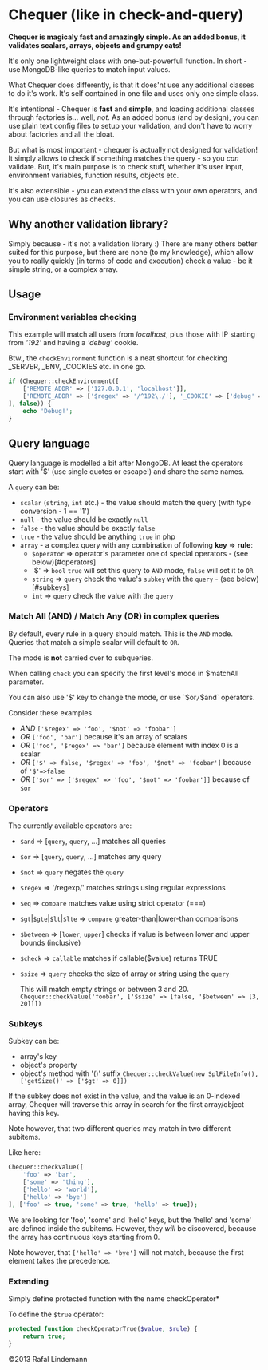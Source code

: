 Chequer (like in check-and-query)
=================================

__Chequer is magicaly fast and amazingly simple. As an added bonus, it validates scalars, arrays, objects and grumpy cats!__

It's only one lightweight class with one-but-powerfull function.
In short - use MongoDB-like queries to match input values. 

What Chequer does differently, is that it does'nt use any additional classes to do it's work. It's
self contained in one file and uses only one simple class.

It's intentional - Chequer is **fast** and **simple**, and loading additional classes through factories is... well, *not*.
As an added bonus (and by design), you can use plain text config files to setup your validation, and don't have to worry
about factories and all the bloat.

But what is most important - chequer is actually not designed for validation! It simply allows to check
if something matches the query - so you *can* validate. But, it's main purpose is to check stuff,
whether it's user input, environment variables, function results, objects etc.

It's also extensible - you can extend the class with your own operators, and you can use
closures as checks.

Why another validation library?
-----------------------------

Simply because - it's not a validation library :) There are many others better suited for this purpose, 
but there are none (to my knowledge), which allow you to really quickly (in terms of code and execution) 
check a value - be it simple string, or a complex array.

Usage
-----

### Environment variables checking

This example will match all users from *localhost*, plus those with IP starting from *'192'* and having a *'debug'* cookie.

Btw., the `checkEnvironment` function is a neat shortcut for checking _SERVER, _ENV, _COOKIES etc. in one go.
```php
if (Chequer::checkEnvironment([
    ['REMOTE_ADDR' => ['127.0.0.1', 'localhost']],
    ['REMOTE_ADDR' => ['$regex' => '/^192\./'], '_COOKIE' => ['debug' => true]]
], false)) {
    echo 'Debug!';
}
```



Query language
--------------
Query language is modelled a bit after MongoDB. 
At least the operators start with '$' (use single quotes or escape!) and share the same names.

A `query` can be:
* `scalar` (`string`, `int` etc.) - the value should match the query (with type conversion - 1 == '1')
* `null` - the value should be exactly `null`
* `false` - the value should be exactly `false`
* `true` - the value should be anything `true` in php
* `array` - a complex query with any combination of following **key** => **rule**:
    * `$operator` => operator's parameter 
      one of special operators - (see below)[#operators]
    * '$' => `bool` 
      `true` will set this query to `AND` mode, `false` will set it to `OR`
    * `string` => `query` 
      check the value's `subkey` with the `query` - (see below)[#subkeys]
    * `int` => `query` 
      check the value with the `query`

### Match All (AND) / Match Any (OR) in complex queries

By default, every rule in a query should match. This is the `AND` mode. Queries that match a simple
scalar will default to `OR`.

The mode is **not** carried over to subqueries.

When calling `check` you can specify the first level's mode in $matchAll parameter.

You can also use '$' key to change the mode, or use `$or`/`$and` operators.

Consider these examples
* *AND* `['$regex' => 'foo', '$not' => 'foobar']`
* *OR* `['foo', 'bar']` because it's an array of scalars
* *OR* `['foo', '$regex' => 'bar']` because element with index 0 is a scalar
* *OR* `['$' => false, '$regex' => 'foo', '$not' => 'foobar']` because of `'$'=>false`
* *OR* `['$or' => ['$regex' => 'foo', '$not' => 'foobar']]` because of `$or`

### Operators

The currently available operators are:
* `$and` => [`query`, `query`, ...] 
  matches all queries
* `$or` => [`query`, `query`, ...] 
  matches any query
* `$not` => `query` 
  negates the `query`
* `$regex` => '/regexp/' 
  matches strings using regular expressions
* `$eq` => `compare` 
  matches value using strict operator (===)
* `$gt`|`$gte`|`$lt`|`$lte` => `compare`
  greater-than|lower-than comparisons
* `$between` => [`lower`, `upper`]
  checks if value is between lower and upper bounds (inclusive)
* `$check` => `callable`
  matches if callable($value) returns TRUE
* `$size` => `query`
  checks the size of array or string using the `query`

  This will match empty strings or between 3 and 20.
  `Chequer::checkValue('foobar', ['$size' => [false, '$between' => [3, 20]]])`

### Subkeys

Subkey can be:
* array's key 
* object's property
* object's method with '()' suffix
  `Chequer::checkValue(new SplFileInfo(), ['getSize()' => ['$gt' => 0]])`

If the subkey does not exist in the value, and the value is an 0-indexed array, Chequer will traverse this
array in search for the first array/object having this key.

Note however, that two different queries may match in two different subitems.

Like here:
```php
Chequer::checkValue([
    'foo' => 'bar', 
    ['some' => 'thing'],
    ['hello' => 'world'],
    ['hello' => 'bye']
], ['foo' => true, 'some' => true, 'hello' => true]);
```

We are looking for 'foo', 'some' and 'hello' keys, but the 'hello' and 'some' are defined inside the subitems. 
However, they *will* be discovered, because the array has continuous keys starting from 0. 

Note however, that `['hello' => 'bye']` will not match, because the first element takes the precedence.

### Extending

Simply define protected function with the name checkOperator*

To define the `$true` operator:
```php
protected function checkOperatorTrue($value, $rule) {
    return true;
}
```


&copy;2013 Rafal Lindemann

